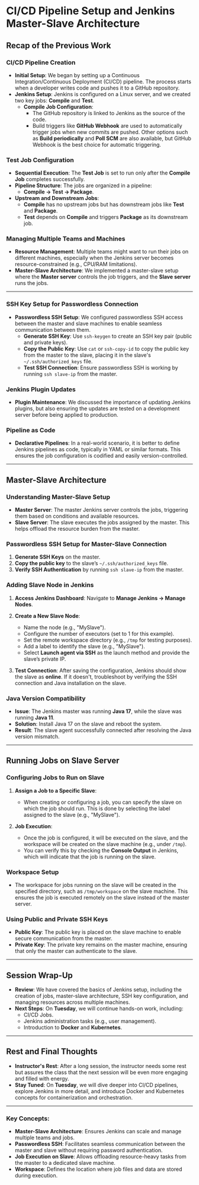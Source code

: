 # CI/CD Pipeline Setup and Jenkins Master-Slave Architecture

## Recap of the Previous Work

### CI/CD Pipeline Creation

- **Initial Setup**: We began by setting up a Continuous Integration/Continuous Deployment (CI/CD) pipeline. The process starts when a developer writes code and pushes it to a GitHub repository.
- **Jenkins Setup**: Jenkins is configured on a Linux server, and we created two key jobs: **Compile** and **Test**.
  - **Compile Job Configuration**:
    - The GitHub repository is linked to Jenkins as the source of the code.
    - Build triggers like **GitHub Webhook** are used to automatically trigger jobs when new commits are pushed. Other options such as **Build periodically** and **Poll SCM** are also available, but GitHub Webhook is the best choice for automatic triggering.
  
### Test Job Configuration
- **Sequential Execution**: The **Test Job** is set to run only after the **Compile Job** completes successfully. 
- **Pipeline Structure**: The jobs are organized in a pipeline:
  - **Compile → Test → Package**.
- **Upstream and Downstream Jobs**:
  - **Compile** has no upstream jobs but has downstream jobs like **Test** and **Package**.
  - **Test** depends on **Compile** and triggers **Package** as its downstream job.

### Managing Multiple Teams and Machines
- **Resource Management**: Multiple teams might want to run their jobs on different machines, especially when the Jenkins server becomes resource-constrained (e.g., CPU/RAM limitations).
- **Master-Slave Architecture**: We implemented a master-slave setup where the **Master server** controls the job triggers, and the **Slave server** runs the jobs.

---

### SSH Key Setup for Passwordless Connection
- **Passwordless SSH Setup**: We configured passwordless SSH access between the master and slave machines to enable seamless communication between them.
  - **Generate SSH Key**: Use `ssh-keygen` to create an SSH key pair (public and private keys).
  - **Copy the Public Key**: Use `cat` or `ssh-copy-id` to copy the public key from the master to the slave, placing it in the slave's `~/.ssh/authorized_keys` file.
  - **Test SSH Connection**: Ensure passwordless SSH is working by running `ssh slave-ip` from the master.

### Jenkins Plugin Updates
- **Plugin Maintenance**: We discussed the importance of updating Jenkins plugins, but also ensuring the updates are tested on a development server before being applied to production.

### Pipeline as Code
- **Declarative Pipelines**: In a real-world scenario, it is better to define Jenkins pipelines as code, typically in YAML or similar formats. This ensures the job configuration is codified and easily version-controlled.

---

## Master-Slave Architecture

### Understanding Master-Slave Setup
- **Master Server**: The master Jenkins server controls the jobs, triggering them based on conditions and available resources.
- **Slave Server**: The slave executes the jobs assigned by the master. This helps offload the resource burden from the master.

### Passwordless SSH Setup for Master-Slave Connection
1. **Generate SSH Keys** on the master.
2. **Copy the public key** to the slave’s `~/.ssh/authorized_keys` file.
3. **Verify SSH Authentication** by running `ssh slave-ip` from the master.

### Adding Slave Node in Jenkins
1. **Access Jenkins Dashboard**: Navigate to **Manage Jenkins → Manage Nodes**.
2. **Create a New Slave Node**:
   - Name the node (e.g., "MySlave").
   - Configure the number of executors (set to 1 for this example).
   - Set the remote workspace directory (e.g., `/tmp` for testing purposes).
   - Add a label to identify the slave (e.g., "MySlave").
   - Select **Launch agent via SSH** as the launch method and provide the slave’s private IP.
   
3. **Test Connection**: After saving the configuration, Jenkins should show the slave as **online**. If it doesn't, troubleshoot by verifying the SSH connection and Java installation on the slave.

### Java Version Compatibility
- **Issue**: The Jenkins master was running **Java 17**, while the slave was running **Java 11**.
- **Solution**: Install Java 17 on the slave and reboot the system.
- **Result**: The slave agent successfully connected after resolving the Java version mismatch.

---

## Running Jobs on Slave Server

### Configuring Jobs to Run on Slave
1. **Assign a Job to a Specific Slave**:
   - When creating or configuring a job, you can specify the slave on which the job should run. This is done by selecting the label assigned to the slave (e.g., "MySlave").
   
2. **Job Execution**:
   - Once the job is configured, it will be executed on the slave, and the workspace will be created on the slave machine (e.g., under `/tmp`).
   - You can verify this by checking the **Console Output** in Jenkins, which will indicate that the job is running on the slave.

### Workspace Setup
- The workspace for jobs running on the slave will be created in the specified directory, such as `/tmp/workspace` on the slave machine. This ensures the job is executed remotely on the slave instead of the master server.

### Using Public and Private SSH Keys
- **Public Key**: The public key is placed on the slave machine to enable secure communication from the master.
- **Private Key**: The private key remains on the master machine, ensuring that only the master can authenticate to the slave.

---

## Session Wrap-Up

- **Review**: We have covered the basics of Jenkins setup, including the creation of jobs, master-slave architecture, SSH key configuration, and managing resources across multiple machines.
- **Next Steps**: On **Tuesday**, we will continue hands-on work, including:
  - CI/CD Jobs.
  - Jenkins administration tasks (e.g., user management).
  - Introduction to **Docker** and **Kubernetes**.

---

## Rest and Final Thoughts
- **Instructor's Rest**: After a long session, the instructor needs some rest but assures the class that the next session will be even more engaging and filled with energy.
- **Stay Tuned**: On **Tuesday**, we will dive deeper into CI/CD pipelines, explore Jenkins in more detail, and introduce Docker and Kubernetes concepts for containerization and orchestration.

---

### Key Concepts:
- **Master-Slave Architecture**: Ensures Jenkins can scale and manage multiple teams and jobs.
- **Passwordless SSH**: Facilitates seamless communication between the master and slave without requiring password authentication.
- **Job Execution on Slave**: Allows offloading resource-heavy tasks from the master to a dedicated slave machine.
- **Workspace**: Defines the location where job files and data are stored during execution.

